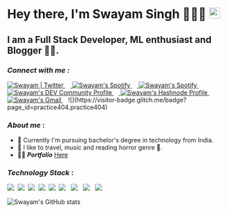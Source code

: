 # Hey there, I'm Swayam Singh 🙋🏼‍♂️ <img src="https://media.giphy.com/media/hvRJCLFzcasrR4ia7z/giphy.gif" width="25px">
## I am a Full Stack Developer, ML enthusiast and Blogger ✍🏻. 

### *Connect with me :*

<a href="https://twitter.com/rootacess3000">
  <img alt="Swayam | Twitter" src="https://img.shields.io/badge/Twitter-1DA1F2?style=for-the-badge&logo=twitter&logoColor=white" />
</a>
&nbsp;&nbsp;&nbsp;<a href="https://open.spotify.com/user/xt4ldmbx2mvl22lk3zh8a445p?si=0d78de291c1f4c9b">
  <img alt="Swayam's Spotify" src="https://img.shields.io/badge/Spotify-1ED760?&style=for-the-badge&logo=spotify&logoColor=white" />
</a>
&nbsp;&nbsp;&nbsp;<a href="https://www.facebook.com/krishna.vasudev.31392/">
  <img alt="Swayam's Spotify" src="https://img.shields.io/badge/Facebook-1877F2?style=for-the-badge&logo=facebook&logoColor=white" />
</a>
&nbsp;&nbsp;&nbsp;<a href="https://dev.to/practice404">
  <img src="https://img.shields.io/badge/dev.to-0A0A0A?style=for-the-badge&logo=dev.to&logoColor=white" alt="Swayam's DEV Community Profile">
</a>
&nbsp;&nbsp;&nbsp;<a href="https://hashnode.com/@rootacess3000">
  <img src="https://img.shields.io/badge/Hashnode-2962FF?style=for-the-badge&logo=hashnode&logoColor=white" alt="Swayam's Hashnode Profile">
</a>
&nbsp;&nbsp;&nbsp;<a href="mailto:hawkempire007@gmail.com">
  <img src="https://img.shields.io/badge/Gmail-D14836?style=for-the-badge&logo=gmail&logoColor=white" alt="Swayam's Gmail">
</a> 
&nbsp;&nbsp;&nbsp;![](https://visitor-badge.glitch.me/badge?page_id=practice404.practice404)

### _About me_ :
* 🌱 Currently I'm pursuing bachelor's degree in technology from India.
* 🙂 I like to travel, music and reading horror genre 👻.
* ✍🏻 **_Portfolio_** <a href="https://practice404.github.io/portfolio/">Here</a>

### _Technology Stack_ : 
<img src="https://img.shields.io/badge/Python-3776AB?style=for-the-badge&logo=python&logoColor=white" />&nbsp;&nbsp;<img src="https://img.shields.io/badge/JavaScript-F7DF1E?style=for-the-badge&logo=javascript&logoColor=black" />&nbsp;&nbsp;<img src="https://img.shields.io/badge/C%2B%2B-00599C?style=for-the-badge&logo=c%2B%2B&logoColor=white" />&nbsp;&nbsp;<img src="https://img.shields.io/badge/HTML5-E34F26?style=for-the-badge&logo=html5&logoColor=white" />&nbsp;&nbsp;<img src="https://img.shields.io/badge/CSS3-1572B6?style=for-the-badge&logo=css3&logoColor=white" />&nbsp;&nbsp;<img src="https://img.shields.io/badge/Node.js-43853D?style=for-the-badge&logo=node.js&logoColor=white" />
&nbsp;&nbsp;<img src="https://img.shields.io/badge/Express.js-000000?style=for-the-badge&logo=express&logoColor=white" />
&nbsp;&nbsp;<img src="https://img.shields.io/badge/React-20232A?style=for-the-badge&logo=react&logoColor=61DAFB" />
&nbsp;&nbsp;<img src="https://img.shields.io/badge/MongoDB-4EA94B?style=for-the-badge&logo=mongodb&logoColor=white" />

![Swayam's GitHub stats](https://github-readme-stats.vercel.app/api?username=practice404&show_icons=true&theme=radical)
